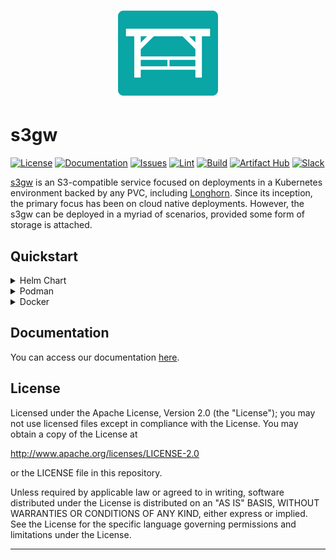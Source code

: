<h1 align="center"><img alt="s3gw-logo" src="./assets/images/s3gw-logo.png" /></h1>

# s3gw

[![License][license-badge]][license-link]
[![Documentation][docs-badge]][docs-link]
[![Issues][issues-badge]][issues-link]
[![Lint][linter-badge]][linter-link]
[![Build][build-badge]][build-link]
[![Artifact Hub][chart-badge]][chart-link]
[![Slack][slack-badge]][slack-link]

[s3gw][s3gw] is an S3-compatible service focused on deployments in a Kubernetes
environment backed by any PVC, including [Longhorn][longhorn].
Since its inception, the primary focus has been on cloud native deployments.
However, the s3gw can be deployed in a myriad of scenarios, provided some form
of storage is attached.

## Quickstart

<details>
<summary>Helm Chart</summary>
An easy way to deploy the S3 Gateway on your Kubernetes cluster is via a Helm
chart:

```shell
helm repo add s3gw https://aquarist-labs.github.io/s3gw-charts/
helm install s3gw s3gw/s3gw --namespace s3gw-system --create-namespace
```

Check out the [documentation][helm-docs] for details and configuration options.
</details>

<details>
<summary>Podman</summary>

```shell
podman run --replace --name=s3gw -it -p 7480:7480 quay.io/s3gw/s3gw:latest
```

</details>

<details>
<summary>Docker</summary>

```shell
docker pull quay.io/s3gw/s3gw:latest
```

In order to run the Docker container:

```shell
docker run -p 7480:7480 quay.io/s3gw/s3gw:latest
```

</details>

## Documentation

You can access our documentation [here][docs-link].

## License

Licensed under the Apache License, Version 2.0 (the "License");
you may not use licensed files except in compliance with the License.
You may obtain a copy of the License at

  <http://www.apache.org/licenses/LICENSE-2.0>

or the LICENSE file in this repository.

Unless required by applicable law or agreed to in writing, software
distributed under the License is distributed on an "AS IS" BASIS,
WITHOUT WARRANTIES OR CONDITIONS OF ANY KIND, either express or implied.
See the License for the specific language governing permissions and
limitations under the License.

----

[s3gw]: https://s3gw.io
[longhorn]: https://longhorn.io
[build-badge]: https://github.com/aquarist-labs/s3gw/actions/workflows/release.yaml/badge.svg
[build-link]: https://github.com/aquarist-labs/s3gw/releases
[chart-badge]: https://img.shields.io/endpoint?url=https://artifacthub.io/badge/repository/s3gw
[chart-link]: https://artifacthub.io/packages/search?repo=s3gw
[docs-badge]: https://readthedocs.org/projects/s3gw-docs/badge/?version=latest
[docs-link]: https://s3gw-docs.readthedocs.io/en/latest/?badge=latest
[issues-badge]: https://img.shields.io/github/issues/aquarist-labs/s3gw
[issues-link]: https://github.com/aquarist-labs/s3gw/issues
[license-badge]: https://img.shields.io/github/license/aquarist-labs/s3gw
[license-link]: https://github.com/aquarist-labs/s3gw/blob/main/LICENSE
[linter-badge]: https://github.com/aquarist-labs/s3gw/actions/workflows/lint.yaml/badge.svg
[linter-link]: https://github.com/aquarist-labs/s3gw/actions/workflows/lint.yaml
[slack-badge]: https://img.shields.io/badge/slack-s3gw-brightgreen.svg?logo=slack
[slack-link]: https://slack.com/app_redirect?channel=C04DCMUV8SE
[helm-docs]: https://s3gw-docs.readthedocs.io/en/latest/helm-charts/
